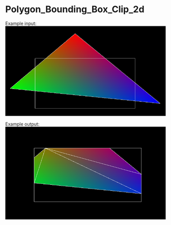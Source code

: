 # Polygon_Bounding_Box_Clip_2d

Example input: <br/>
![alt text](https://github.com/BrakusSkullgear/Polygon_Bounding_Box_Clip_2d/blob/main/Images/initial_input.png?raw=true)

Example output:  <br/>
![alt text](https://github.com/BrakusSkullgear/Polygon_Bounding_Box_Clip_2d/blob/main/Images/clipped_output.png?raw=true)
